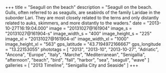 +++
title = "Seagull on the beach"
description = "Seagull on the beach. Gulls, often referred to as seagulls, are seabirds of the family Laridae in the suborder Lari. They are most closely related to the terns and only distantly related to auks, skimmers, and more distantly to the waders."
date = "2013-10-27T16:19:04.000"
image = "20131027@161904"
image_s = "20131027@161904-s"
image_width_s = "400"
image_height_s = "225"
image_xl = "20131027@161904-xl"
image_width_xl = "1000"
image_height_xl = "563"
gps_latitude = "43.7194972166667"
gps_longitude = "13.22153055"
phototags = [ "2013", "2013-10", "2013-10-27", "Adriatic", "Ancona", "Europe", "Italy", "Marche", "Mediterranean", "Senigallia", "afternoon", "beach", "bird", "fall", "harbor", "sea", "seagull", "wave" ]
galleries = [ "2013 Timeline", "Senigallia City and Seaside" ]
+++
